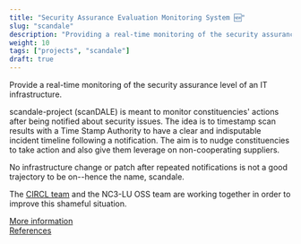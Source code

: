 ```yaml
---
title: "Security Assurance Evaluation Monitoring System 🆕"
slug: "scandale"
description: "Providing a real-time monitoring of the security assurance level of an IT infrastructure."
weight: 10
tags: ["projects", "scandale"]
draft: true
---
```


Provide a real-time monitoring of the security assurance level of an IT infrastructure.

scandale-project (scanDALE) is meant to monitor constituencies' actions after
being notified about security issues.
The idea is to timestamp scan results with a Time Stamp Authority to have a
clear and indisputable incident timeline following a notification.
The aim is to nudge constituencies to take action and also give them leverage
on non-cooperating suppliers.

No infrastructure change or patch after repeated notifications is not a good
trajectory to be on--hence the name, scandale.

The [CIRCL team](https://www.circl.lu) and the NC3-LU OSS team are working
together in order to improve this shameful situation.

[More information](https://github.com/scandale-project)  
[References](https://pumpkin-project.readthedocs.io/en/latest/references.html)  
